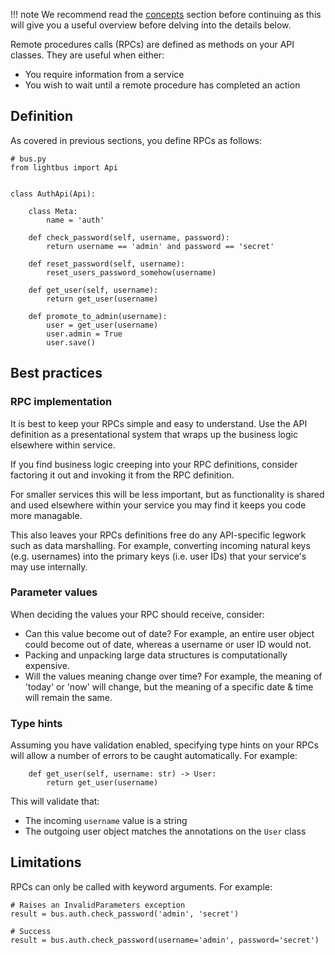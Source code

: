 !!! note
    We recommend read the [concepts](concepts.md) section before continuing
    as this will give you a useful overview before delving into the details 
    below.

Remote procedures calls (RPCs) are defined as methods on your API 
classes. They are useful when either:

* You require information from a service
* You wish to wait until a remote procedure has completed an action

## Definition

As covered in previous sections, you define RPCs as follows:

```python3
# bus.py
from lightbus import Api


class AuthApi(Api):

    class Meta:
        name = 'auth'

    def check_password(self, username, password):
        return username == 'admin' and password == 'secret'

    def reset_password(self, username):
        reset_users_password_somehow(username)
    
    def get_user(self, username):
        return get_user(username)
    
    def promote_to_admin(username):
        user = get_user(username)
        user.admin = True
        user.save()
```

## Best practices

### RPC implementation

It is best to keep your RPCs simple and easy to understand. 
Use the API definition as a presentational system that wraps up 
the business logic elsewhere within service.

If you find business logic creeping into your RPC definitions, 
consider factoring it out and invoking it from the RPC definition.

For smaller services this will be less important, but as functionality 
is shared and used elsewhere within your service you may find it keeps 
you code more managable.

This also leaves your RPCs definitions free do any API-specific 
legwork such as data marshalling. For example, converting incoming natural keys 
(e.g. usernames) into the primary keys (i.e. user IDs) that your 
service's may use internally.

### Parameter values

When deciding the values your RPC should receive, consider:

* Can this value become out of date? For example, an entire user object 
  could become out of date, whereas a username or user ID would not. 
* Packing and unpacking large data structures is computationally expensive.
* Will the values meaning change over time? For example, the meaning of 'today' or 
  'now' will change, but the meaning of a specific date & time will remain the same.

### Type hints   

Assuming you have validation enabled, specifying type hints on your 
RPCs will allow a number of errors to be caught automatically. For example:

```python3
    def get_user(self, username: str) -> User:
        return get_user(username)
```

This will validate that:

* The incoming `username` value is a string
* The outgoing user object matches the annotations on the `User` class

## Limitations

RPCs can only be called with keyword arguments. For example:

```python3
# Raises an InvalidParameters exception
result = bus.auth.check_password('admin', 'secret')

# Success
result = bus.auth.check_password(username='admin', password='secret')
```

